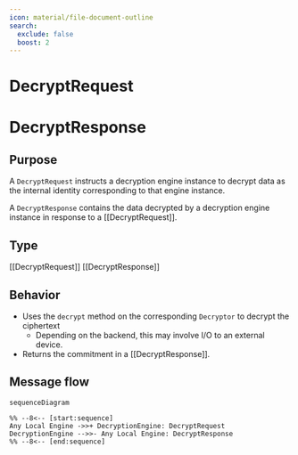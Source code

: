 ```yaml
---
icon: material/file-document-outline
search:
  exclude: false
  boost: 2
---
```


<div class="message" markdown>

# DecryptRequest

# DecryptResponse

## Purpose

<!-- --8<-- [start:purpose] -->
A `DecryptRequest` instructs a decryption engine instance to decrypt data as the internal identity corresponding to that engine instance.

A `DecryptResponse` contains the data decrypted by a decryption engine instance in response to a [[DecryptRequest]].
<!-- --8<-- [end:purpose] -->

## Type

<!-- --8<-- [start:type] -->
[[DecryptRequest]]
[[DecryptResponse]]
<!-- --8<-- [end:type] -->

## Behavior

<!-- --8<-- [start:behavior] -->
- Uses the `decrypt` method on the corresponding `Decryptor` to decrypt the ciphertext
    - Depending on the backend, this may involve I/O to an external device.
- Returns the commitment in a [[DecryptResponse]].
<!-- --8<-- [end:behavior] -->

## Message flow

<!-- --8<-- [start:messages] -->
```mermaid
sequenceDiagram

%% --8<-- [start:sequence]
Any Local Engine ->>+ DecryptionEngine: DecryptRequest
DecryptionEngine -->>- Any Local Engine: DecryptResponse
%% --8<-- [end:sequence]
```
<!-- --8<-- [end:messages] -->

</div>
